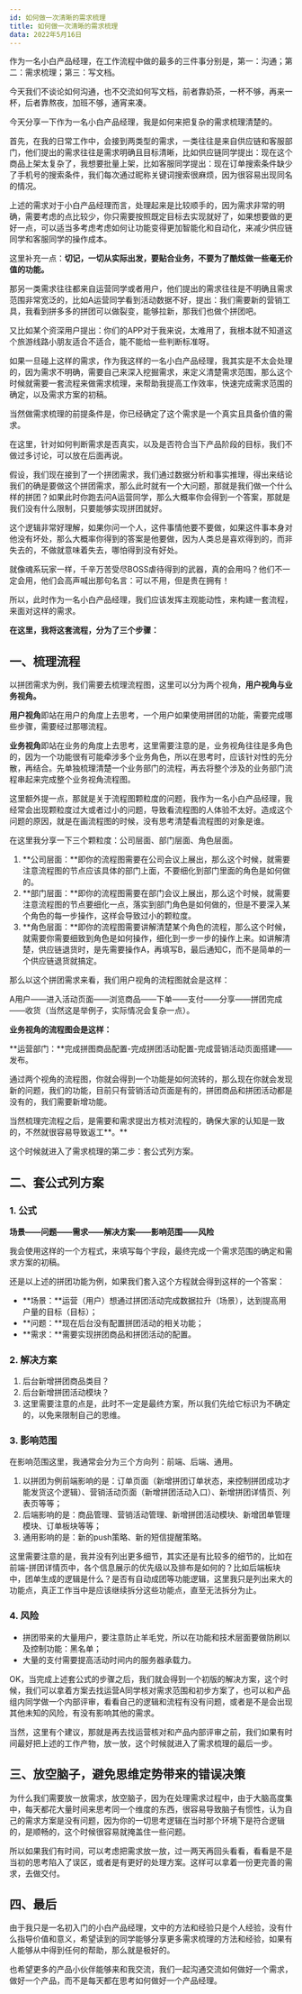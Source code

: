 ```yaml
---
id: 如何做一次清晰的需求梳理
title: 如何做一次清晰的需求梳理
data: 2022年5月16日
---
```


作为一名小白产品经理，在工作流程中做的最多的三件事分别是，第一：沟通；第二：需求梳理；第三：写文档。

今天我们不谈论如何沟通，也不交流如何写文档，前者靠奶茶，一杯不够，再来一杯，后者靠熬夜，加班不够，通宵来凑。

今天分享一下作为一名小白产品经理，我是如何来把复杂的需求梳理清楚的。

首先，在我的日常工作中，会接到两类型的需求，一类往往是来自供应链和客服部门，他们提出的需求往往是需求明确且目标清晰，比如供应链同学提出：现在这个商品上架太复杂了，我想要批量上架，比如客服同学提出：现在订单搜索条件缺少了手机号的搜索条件，我们每次通过昵称关键词搜索很麻烦，因为很容易出现同名的情况。

上述的需求对于小白产品经理而言，处理起来是比较顺手的，因为需求非常的明确，需要考虑的点比较少，你只需要按照既定目标去实现就好了，如果想要做的更好一点，可以适当多考虑考虑如何让功能变得更加智能化和自动化，来减少供应链同学和客服同学的操作成本。

这里补充一点：**切记，一切从实际出发，要贴合业务，不要为了酷炫做一些毫无价值的功能。**

那另一类需求往往都来自运营同学或者用户，他们提出的需求往往是不明确且需求范围非常宽泛的，比如A运营同学看到活动数据不好，提出：我们需要新的营销工具，我看到拼多多的拼团可以做裂变，能够拉新，那我们也做个拼团吧。

又比如某个资深用户提出：你们的APP对于我来说，太难用了，我根本就不知道这个旅游线路小朋友适合不适合，能不能给一些判断标准呀。

如果一旦碰上这样的需求，作为我这样的一名小白产品经理，我其实是不太会处理的，因为需求不明确，需要自己来深入挖掘需求，来定义清楚需求范围，那么这个时候就需要一套流程来做需求梳理，来帮助我提高工作效率，快速完成需求范围的确定，以及需求方案的初稿。

当然做需求梳理的前提条件是，你已经确定了这个需求是一个真实且具备价值的需求。

在这里，针对如何判断需求是否真实，以及是否符合当下产品阶段的目标，我们不做过多讨论，可以放在后面再说。

假设，我们现在接到了一个拼团需求，我们通过数据分析和事实推理，得出来结论我们的确是要做这个拼团需求，那么此时就有一个大问题，那就是我们做一个什么样的拼团？如果此时你跑去问A运营同学，那么大概率你会得到一个答案，那就是我们没有什么限制，只要能够实现拼团就好。

这个逻辑非常好理解，如果你问一个人，这件事情他要不要做，如果这件事本身对他没有坏处，那么大概率你得到的答案是他要做，因为人类总是喜欢得到的，而非失去的，不做就意味着失去，哪怕得到没有好处。

就像魂系玩家一样，千辛万苦受尽BOSS虐待得到的武器，真的会用吗？他们不一定会用，他们会高声喊出那句名言：可以不用，但是贵在拥有！

所以，此时作为一名小白产品经理，我们应该发挥主观能动性，来构建一套流程，来面对这样的需求。

**在这里，我将这套流程，分为了三个步骤：**

## 一、梳理流程

以拼团需求为例，我们需要去梳理流程图，这里可以分为两个视角，**用户视角与业务视角。**

**用户视角**即站在用户的角度上去思考，一个用户如果使用拼团的功能，需要完成哪些步骤，需要经过那哪流程。

**业务视角**即站在业务的角度上去思考，这里需要注意的是，业务视角往往是多角色的，因为一个功能很有可能牵涉多个业务角色，所以在思考时，应该针对性的先分散，再结合。先单独梳理清楚一个业务部门的流程，再去将整个涉及的业务部门流程串起来完成整个业务视角流程图。

这里额外提一点，那就是关于流程图颗粒度的问题，我作为一名小白产品经理，我经常会出现颗粒度过大或者过小的问题，导致看流程图的人体验不太好。造成这个问题的原因，就是在画流程图的时候，没有思考清楚看流程图的对象是谁。

在这里我分享一下三个颗粒度：公司层面、部门层面、角色层面。

1. **公司层面：**即你的流程图需要在公司会议上展出，那么这个时候，就需要注意流程图的节点应该具体的部门上面，不要细化到部门里面的角色是如何做的。
2. **部门层面：**即你的流程图需要在部门会议上展出，那么这个时候，就需要注意流程图的节点要细化一点，落实到部门角色是如何做的，但是不要深入某个角色的每一步操作，这样会导致过小的颗粒度。
3. **角色层面：**即你的流程图需要讲解清楚某个角色的流程，那么这个时候，就需要你需要细致到角色是如何操作，细化到一步一步的操作上来。如讲解清楚，供应链退货时，是先需要操作A，再填写B，最后通知C，而不是简单的一个供应链退货就搞定。

那么以这个拼团需求来看，我们用户视角的流程图就会是这样：

A用户——进入活动页面——浏览商品——下单——支付——分享——拼团完成——收货（当然这是举例子，实际情况会复杂一点）。

**业务视角的流程图会是这样：**

**运营部门：**完成拼图商品配置-完成拼团活动配置-完成营销活动页面搭建——发布。

通过两个视角的流程图，你就会得到一个功能是如何流转的，那么现在你就会发现新的问题，我们的功能，目前只有营销活动页面是有的，拼团商品和拼团活动都是没有的，我们需要新增功能。

当然梳理完流程之后，是需要和需求提出方核对流程的，确保大家的认知是一致的，不然就很容易导致返工**。**

这个时候就进入了需求梳理的第二步：套公式列方案。

## 二、套公式列方案

### 1. 公式

**场景——问题——需求——解决方案——影响范围——风险**

我会使用这样的一个方程式，来填写每个字段，最终完成一个需求范围的确定和需求方案的初稿。

还是以上述的拼团功能为例，如果我们套入这个方程就会得到这样的一个答案：

- **场景：**运营（用户）想通过拼团活动完成数据拉升（场景），达到提高用户量的目标（目标）；
- **问题：**现在后台没有配置拼团活动的相关功能；
- **需求：**需要实现拼团商品和拼团活动的配置。

### 2. 解决方案

1. 后台新增拼团商品类目？
2. 后台新增拼团活动模块？
3. 这里需要注意的点是，此时不一定是最终方案，所以我们先给它标识为不确定的，以免来限制自己的思维。

### 3. 影响范围

在影响范围这里，我通常会分为三个方向列：前端、后端、通用。

1. 以拼团为例前端影响的是：订单页面（新增拼团订单状态，来控制拼团成功才能发货这个逻辑）、营销活动页面（新增拼团活动入口）、新增拼团详情页、列表页等等；
2. 后端影响的是：商品管理、营销活动管理、新增拼团活动模块、新增团单管理模块、订单板块等等；
3. 通用影响的是：新的push策略、新的短信提醒策略。

这里需要注意的是，我并没有列出更多细节，其实还是有比较多的细节的，比如在前端-拼团详情页中，各个信息展示的优先级以及排布是如何的？比如后端板块中，团单生成的逻辑是什么？是否有自动成团等功能逻辑，这里我只是列出来大的功能点，真正工作当中是应该继续拆分这些功能点，直至无法拆分为止。

### 4. 风险

- 拼团带来的大量用户，要注意防止羊毛党，所以在功能和技术层面要做防刷以及控制功能：黑名单；
- 大量的支付需要提高活动时间内的服务器承载力。

OK，当完成上述套公式的步骤之后，我们就会得到一个初版的解决方案，这个时候，我们可以拿着方案去找运营A同学核对需求范围和初步方案了，也可以和产品组内同学做一个内部评审，看看自己的逻辑和流程有没有问题，或者是不是会出现其他未知的风险，有没有影响其他的需求。

当然，这里有个建议，那就是再去找运营核对和产品内部评审之前，我们如果有时间最好把上述的工作产物，放一放，这个时候就进入了需求梳理的最后一步。

## 三、放空脑子，避免思维定势带来的错误决策

为什么我们需要放一放需求，放空脑子，因为在处理需求过程中，由于大脑高度集中，每天都花大量时间来思考同一个维度的东西，很容易导致脑子有惯性，认为自己的需求方案是没有问题，因为你的一切思考逻辑在当时那个环境下是符合逻辑的，是顺畅的，这个时候很容易就掩盖住一些问题。

所以如果我们有时间，可以考虑把需求放一放，过一两天再回头看看，看看是不是当初的思考陷入了误区，或者是有更好的处理方案。这样可以拿着一份更完善的需求，去做交付。

## 四、最后

由于我只是一名初入门的小白产品经理，文中的方法和经验只是个人经验，没有什么指导价值和意义，希望读到的同学能够分享更多需求梳理的方法和经验，如果有人能够从中得到任何的帮助，那么就是极好的。

也希望更多的产品小伙伴能够来和我交流，我们一起沟通交流如何做好一个需求，做好一个产品，而不是每天都在思考如何做好一个产品经理。